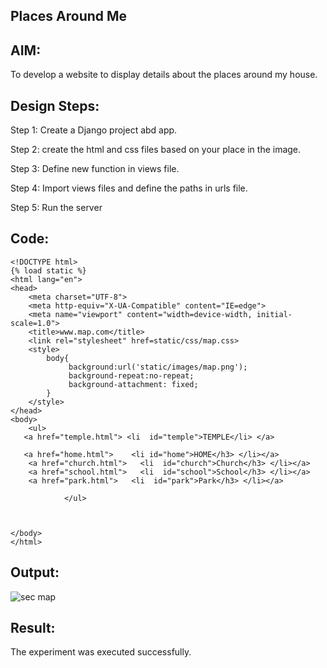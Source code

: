 ## Places Around Me
## AIM:
To develop a website to display details about the places around my house.

## Design Steps:
Step 1:
Create a Django project abd app.

Step 2:
create the html and css files based on your place in the image.

Step 3:
Define new function in views file.

Step 4:
Import views files and define the paths in urls file.

Step 5:
Run the server

## Code:
```
<!DOCTYPE html>
{% load static %}
<html lang="en">
<head>
    <meta charset="UTF-8">
    <meta http-equiv="X-UA-Compatible" content="IE=edge">
    <meta name="viewport" content="width=device-width, initial-scale=1.0">
    <title>www.map.com</title>
    <link rel="stylesheet" href=static/css/map.css>
    <style>
        body{
             background:url('static/images/map.png');
             background-repeat:no-repeat;
             background-attachment: fixed;
        }
    </style>
</head>
<body>
    <ul>
   <a href="temple.html"> <li  id="temple">TEMPLE</li> </a>
    
   <a href="home.html">    <li id="home">HOME</h3> </li></a>
    <a href="church.html">   <li  id="church">Church</h3> </li></a>
    <a href="school.html">   <li  id="school">School</h3> </li></a>
    <a href="park.html">   <li  id="park">Park</h3> </li></a>
            
            </ul> 

   
    
</body>
</html>
```
## Output:
![sec map](https://user-images.githubusercontent.com/118807740/215248060-07daedd0-5e36-4f39-ae86-feac1eac1352.png)



## Result:
The experiment was executed successfully.
